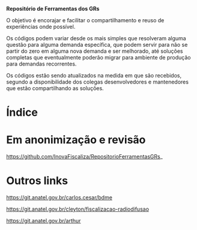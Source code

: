 **Repositório de Ferramentas dos GRs** 

O objetivo é encorajar e facilitar o compartilhamento e reuso de experiências onde possível.

Os códigos podem variar desde os mais simples que resolveram alguma questão para alguma demanda específica, que podem servir para não se partir do zero em alguma nova demanda e ser melhorado, até soluções completas que eventualmente poderão migrar para ambiente de produção para demandas recorrentes.

Os códigos estão sendo atualizados na medida em que são recebidos, segundo a disponibilidade dos colegas desenvolvedores e mantenedores que estão compartilhando as soluções.

# Índice

# Em anonimização e revisão

https://github.com/InovaFiscaliza/RepositorioFerramentasGRs_

# Outros links

https://git.anatel.gov.br/carlos.cesar/bdme

https://git.anatel.gov.br/cleyton/fiscalizacao-radiodifusao

https://git.anatel.gov.br/arthur
